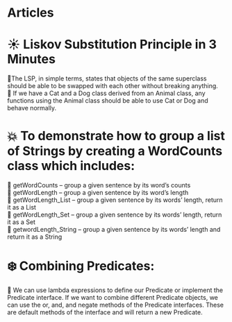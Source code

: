 # Articles

# :sunny: Liskov Substitution Principle in 3 Minutes<br />
  :shell:The LSP, in simple terms, states that objects of the same superclass should be able to be swapped with each other without breaking anything.<br />
  :shell: If we have a Cat and a Dog class derived from an Animal class, any functions using the Animal class should be able to use Cat or Dog and behave normally.<br />
  
 # :boom: To demonstrate how to group a list of Strings by creating a WordCounts class which includes:<br />
  :fallen_leaf: getWordCounts – group a given sentence by its word’s counts<br />
  :fallen_leaf: getWordLength – group a given sentence by its word’s length<br />
  :fallen_leaf: getWordLength_List – group a given sentence by its words’ length, return it as a List<br />
  :fallen_leaf: getWordLength_Set – group a given sentence by its words’ length, return it as a Set<br />
  :fallen_leaf: getwordLength_String – group a given sentence by its words’ length and return it as a String<br />

 # :snowflake: Combining Predicates:<br />
  :mushroom: We can use lambda expressions to define our Predicate or implement the Predicate interface. If we want to combine different Predicate objects, we can use the or, and, and negate methods of the Predicate interfaces. These are default methods of the interface and will return a new Predicate.
